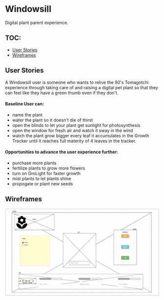 # Windowsill
Digital plant parent experience.


## TOC:

- [User Stories](#user-stories)
- [Wireframes](#wireframes)


## User Stories
A Windowsill user is someone who wants to relive the 90's Tomagotchi experience through taking care of and raising a digital pet plant so that they can feel like they have a green thumb even if they don't.

#### Baseline User can:
- name the plant
- water the plant so it doesn't die of thirst
- open the blinds to let your plant get sunlight for photosynthesis
- open the window for fresh air and watch it sway in the wind
- watch the plant grow bigger every leaf it accumulates in the Growth Tracker until it reaches full materity of 4 leaves in the tracker.

#### Opportunities to advance the user experience further:
- purchase more plants
- fertilize plants to grow more flowers
- turn on GroLight for faster growth
- mist plants to let plants shine
- propogate or plant new seeds


## Wireframes
![Wireframe](Images/wireframe.png)
